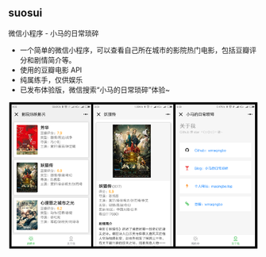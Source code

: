 ## suosui

微信小程序 - 小马的日常琐碎

- 一个简单的微信小程序，可以查看自己所在城市的影院热门电影，包括豆瓣评分和剧情简介等。
- 使用的豆瓣电影 API
- 纯属练手，仅供娱乐
- 已发布体验版，微信搜索“小马的日常琐碎”体验~

![](./pic/suosui.png)
